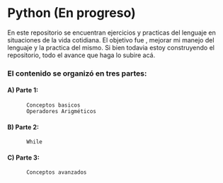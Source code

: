 # Python (En progreso)

En este repositorio se encuentran ejercicios y practicas del lenguaje en situaciones de la vida cotidiana.
El objetivo fue , mejorar mi manejo del lenguaje  y la practica del mismo. Si bien todavia estoy construyendo el repositorio,
todo el avance que haga lo subire acá.

### El contenido se organizó en tres partes:

#### A) Parte 1:
          Conceptos basicos 
          Operadores Arigméticos
    
####  B) Parte 2:
          While
   
####  C) Parte 3:
          Conceptos avanzados
